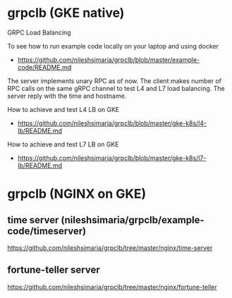 # grpclb (GKE native)
GRPC Load Balancing 

To see how to run example code locally on your laptop and using docker
- https://github.com/nileshsimaria/grpclb/blob/master/example-code/README.md

The server implements unary RPC as of now. The client makes number of RPC calls on the same gRPC channel to test L4 and L7 load balancing. The server reply with the time and hostname. 

How to achieve and test L4 LB on GKE
- https://github.com/nileshsimaria/grpclb/blob/master/gke-k8s/l4-lb/README.md

How to achieve and test L7 LB on GKE
- https://github.com/nileshsimaria/grpclb/blob/master/gke-k8s/l7-lb/README.md

# grpclb (NGINX on GKE)
## time server (nileshsimaria/grpclb/example-code/timeserver)
https://github.com/nileshsimaria/grpclb/tree/master/nginx/time-server
## fortune-teller server
https://github.com/nileshsimaria/grpclb/tree/master/nginx/fortune-teller
